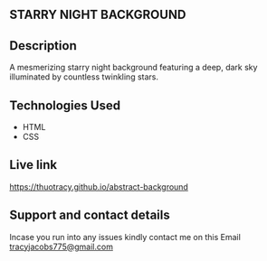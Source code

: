 ## STARRY NIGHT BACKGROUND

## Description
A mesmerizing starry night background featuring a deep, dark sky illuminated by countless twinkling stars.

## Technologies Used
* HTML
* CSS

## Live link
https://thuotracy.github.io/abstract-background

## Support and contact details
Incase you run into any issues kindly contact me on this Email tracyjacobs775@gmail.com
